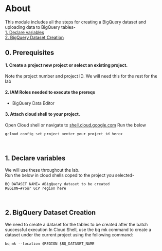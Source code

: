 # About

This module includes all the steps for creating a BigQuery dataset and uploading data to BigQuery tables-<br>
[1. Declare variables](05-bigquery-dataset.md#1-declare-variables)<br>
[2. BigQuery Dataset Creation](05-bigquery-dataset.md#2-bigquery-dataset-creation)<br>


## 0. Prerequisites

#### 1. Create a project new project or select an existing project.
Note the project number and project ID.
We will need this for the rest for the lab

#### 2. IAM Roles needed to execute the prereqs
- BigQuery Data Editor

#### 3. Attach cloud shell to your project.
Open Cloud shell or navigate to [shell.cloud.google.com](shell.cloud.google.com)
Run the below
```
gcloud config set project <enter your project id here>

```

<br>

## 1. Declare variables

We will use these throughout the lab. <br>
Run the below in cloud shells coped to the project you selected-

```
BQ_DATASET_NAME= #BigQuery dataset to be created
REGION=#Your GCP region here
```

<br>

## 2. BigQuery Dataset Creation

We need to create a dataset for the tables to be created after the batch successful execution
In Cloud Shell, use the bq mk command to create a dataset under the current project using the following command:


```
bq mk --location $REGION $BQ_DATASET_NAME
```
<br>
